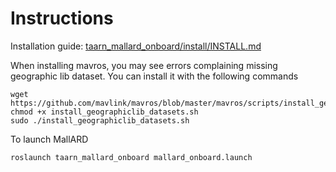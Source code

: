 # Instructions

Installation guide: [taarn_mallard_onboard/install/INSTALL.md](https://github.com/ICE9-Robotics/taarn_mallard_onboard/blob/unity/install/INSTALL.md)

When installing mavros, you may see errors complaining missing geographic lib dataset. You can install it with the following commands
```
wget https://github.com/mavlink/mavros/blob/master/mavros/scripts/install_geographiclib_datasets.sh
chmod +x install_geographiclib_datasets.sh
sudo ./install_geographiclib_datasets.sh
```


To launch MallARD
```
roslaunch taarn_mallard_onboard mallard_onboard.launch
```
